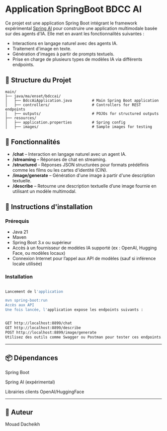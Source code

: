 # Application SpringBoot BDCC AI

Ce projet est une application Spring Boot intégrant le framework expérimental [Spring AI](https://github.com/spring-projects/spring-ai) pour construire une application multimodale basée sur des agents d'IA. Elle met en avant les fonctionnalités suivantes :

- Interactions en langage naturel avec des agents IA.
- Traitement d'image en texte.
- Génération d'images à partir de prompts textuels.
- Prise en charge de plusieurs types de modèles IA via différents endpoints.

## 📁 Structure du Projet
```
main/
├── java/ma/enset/bdccai/
│   ├── BdccAiApplication.java         # Main Spring Boot application
│   ├── controllers/                   # Controllers for REST endpoints
│   ├── outputs/                       # POJOs for structured outputs
├── resources/
│   ├── application.properties         # Spring config
│   ├── images/                        # Sample images for testing
```


## 🚀 Fonctionnalités

- **/chat** – Interaction en langage naturel avec un agent IA.
- **/streaming** – Réponses de chat en streaming.
- **/structured** – Réponses JSON structurées pour formats prédéfinis comme les films ou les cartes d'identité (CIN).
- **/image/generate** – Génération d'une image à partir d'une description textuelle.
- **/describe** – Retourne une description textuelle d’une image fournie en utilisant un modèle multimodal.

## 🔧 Instructions d'installation

### Prérequis

- Java 21
- Maven
- Spring Boot 3.x ou supérieur
- Accès à un fournisseur de modèles IA supporté (ex : OpenAI, Hugging Face, ou modèles locaux)
- Connexion Internet pour l’appel aux API de modèles (sauf si inférence locale utilisée)

### Installation

```bash

Lancement de l'application

mvn spring-boot:run
Accès aux API
Une fois lancée, l'application expose les endpoints suivants :


GET http://localhost:8899/chat
GET http://localhost:8899/describe
POST http://localhost:8899/image/generate
Utilisez des outils comme Swagger ou Postman pour tester ces endpoints.
```
---
## 📦 Dépendances

Spring Boot

Spring AI (expérimental)

Librairies clients OpenAI/HuggingFace

---
## 🧠 Auteur

Mouad Dacheikh